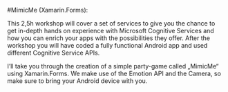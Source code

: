 #MimicMe (Xamarin.Forms):

This 2,5h workshop will cover a set of services to give you the chance to 
get in-depth hands on experience with Microsoft Cognitive Services and how you can enrich your apps with the 
possibilities they offer. After the workshop you will have coded a fully functional Android app and used different Cognitive Service APIs.

I’ll take you through the creation of a simple party-game called „MimicMe“ using Xamarin.Forms. We make use of the Emotion API and the Camera, so make sure to bring your Android device with you.

